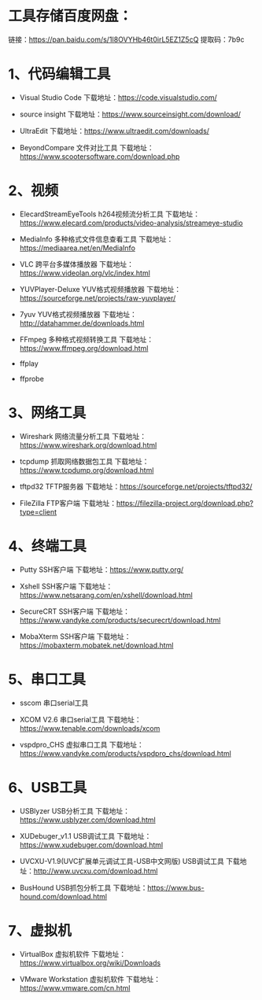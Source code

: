 

# 工具存储百度网盘：
链接：https://pan.baidu.com/s/1I8OVYHb46t0irL5EZ1Z5cQ
提取码：7b9c


# 1、代码编辑工具

- Visual Studio Code
下载地址：https://code.visualstudio.com/

- source insight
下载地址：https://www.sourceinsight.com/download/

- UltraEdit
下载地址：https://www.ultraedit.com/downloads/

- BeyondCompare
文件对比工具
下载地址：https://www.scootersoftware.com/download.php

# 2、视频

- ElecardStreamEyeTools
h264视频流分析工具
下载地址：https://www.elecard.com/products/video-analysis/streameye-studio

- MediaInfo
多种格式文件信息查看工具
下载地址：https://mediaarea.net/en/MediaInfo

- VLC
跨平台多媒体播放器
下载地址：https://www.videolan.org/vlc/index.html

- YUVPlayer-Deluxe
YUV格式视频播放器
下载地址：https://sourceforge.net/projects/raw-yuvplayer/

- 7yuv
YUV格式视频播放器
下载地址：http://datahammer.de/downloads.html

- FFmpeg
多种格式视频转换工具
下载地址：https://www.ffmpeg.org/download.html
- ffplay
- ffprobe




# 3、网络工具

- Wireshark
网络流量分析工具
下载地址：https://www.wireshark.org/download.html

- tcpdump
抓取网络数据包工具
下载地址：https://www.tcpdump.org/download.html

- tftpd32
TFTP服务器
下载地址：https://sourceforge.net/projects/tftpd32/

- FileZilla
FTP客户端
下载地址：https://filezilla-project.org/download.php?type=client



# 4、终端工具

- Putty
SSH客户端
下载地址：https://www.putty.org/


- Xshell
SSH客户端
下载地址：https://www.netsarang.com/en/xshell/download.html

- SecureCRT
SSH客户端
下载地址：https://www.vandyke.com/products/securecrt/download.html

- MobaXterm
SSH客户端
下载地址：https://mobaxterm.mobatek.net/download.html

# 5、串口工具

- sscom
串口serial工具

- XCOM V2.6
串口serial工具
下载地址：https://www.tenable.com/downloads/xcom

- vspdpro_CHS
虚拟串口工具
下载地址：https://www.vandyke.com/products/vspdpro_chs/download.html



# 6、USB工具

- USBlyzer
USB分析工具
下载地址：https://www.usblyzer.com/download.html

- XUDebuger_v1.1
USB调试工具
下载地址：https://www.xudebuger.com/download.html

- UVCXU-V1.9(UVC扩展单元调试工具-USB中文网版)
USB调试工具
下载地址：http://www.uvcxu.com/download.html

- BusHound
USB抓包分析工具
下载地址：https://www.bus-hound.com/download.html


# 7、虚拟机

- VirtualBox
虚拟机软件
下载地址：https://www.virtualbox.org/wiki/Downloads

- VMware Workstation
虚拟机软件
下载地址：https://www.vmware.com/cn.html












